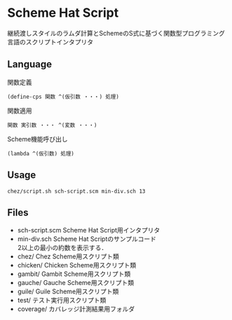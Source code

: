 # Scheme Hat Script

継続渡しスタイルのラムダ計算とSchemeのS式に基づく関数型プログラミング言語のスクリプトインタプリタ

## Language

関数定義  

    (define-cps 関数 ^(仮引数 ・・・) 処理)  

関数適用

    関数 実引数 ・・・ ^(変数 ・・・)  

Scheme機能呼び出し

    (lambda ^(仮引数) 処理)

## Usage

    chez/script.sh sch-script.scm min-div.sch 13

## Files

* sch-script.scm
  Scheme Hat Script用インタプリタ
* min-div.sch
  Scheme Hat Scriptのサンプルコード  
  2以上の最小の約数を表示する．
* chez/
  Chez Scheme用スクリプト類
* chicken/
  Chicken Scheme用スクリプト類
* gambit/
  Gambit Scheme用スクリプト類
* gauche/
  Gauche Scheme用スクリプト類
* guile/
  Guile Scheme用スクリプト類
* test/
  テスト実行用スクリプト類
* coverage/
  カバレッジ計測結果用フォルダ
